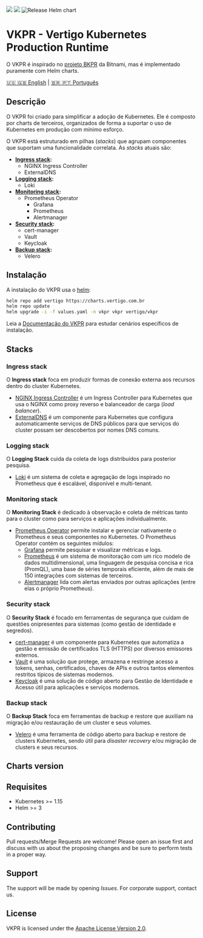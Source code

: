 ![](https://img.shields.io/badge/status-In%20development-yellow)
![](https://img.shields.io/badge/license-Apache%202.0-blue)
![Release Helm chart](https://github.com/vertigobr/vkpr/workflows/Release%20Helm%20chart/badge.svg)
# VKPR - Vertigo Kubernetes Production Runtime

O VKPR é inspirado no [projeto BKPR](https://github.com/bitnami/kube-prod-runtime) da Bitnami, mas é implementado puramente com Helm charts.

[&#x1f1fa;&#x1f1f8; &#x1f1ec;&#x1f1e7; English](README.md) | [&#x1f1e7;&#x1f1f7; &#x1f1f5;&#x1f1f9; Português](README_pt.md)

## Descrição

O VKPR foi criado para simplificar a adoção de Kubernetes. Ele é composto por charts de terceiros, organizados de forma a suportar o uso de Kubernetes em produção com mínimo esforço.

O VKPR está estruturado em pilhas (*stacks*) que agrupam componentes que suportam uma funcionalidade correlata. As *stacks* atuais são:

- **[Ingress stack](#ingress-stack):**
  - NGINX Ingress Controller
  - ExternalDNS
- **[Logging stack](#logging-stack):**
  - Loki
- **[Monitoring stack](#monitoring-stack):**
  - Prometheus Operator
    - Grafana
    - Prometheus
    - Alertmanager
- **[Security stack](#security-stack):**
  - cert-manager
  - Vault
  - Keycloak
- **[Backup stack](#backup-stack):**
  - Velero

## Instalação

A instalação do VKPR usa o [helm](https://helm.sh/):

```sh
helm repo add vertigo https://charts.vertigo.com.br
helm repo update
helm upgrade -i -f values.yaml -n vkpr vkpr vertigo/vkpr
```

Leia a [Documentação do VKPR](https://charts.vertigo.com.br/docs/) para estudar cenários específicos de instalação.

## Stacks

### Ingress stack
  
O **Ingress stack** foca em produzir formas de conexão externa aos recursos dentro do cluster Kubernetes.

- [NGINX Ingress Controller](https://charts.vertigo.com.br/docs/stacks#nginx-ingress-controller) é um Ingress Controller para Kubernetes que usa o NGINX como proxy reverso e balanceador de carga (*load balancer*).
- [ExternalDNS](https://charts.vertigo.com.br/docs/stacks#externaldns) é um componente para Kubernetes que configura automaticamente serviços de DNS públicos para que serviços do cluster possam ser descobertos por nomes DNS comuns.

### Logging stack

O **Logging Stack** cuida da coleta de logs distribuídos para posterior pesquisa.

- [Loki](https://charts.vertigo.com.br/docs/stacks#loki) é um sistema de coleta e agregação de logs inspirado no Prometheus que é escalável, disponível e multi-tenant.

### Monitoring stack

O **Monitoring Stack** é dedicado à observação e coleta de métricas tanto para o cluster como para serviços e aplicações individualmente.

- [Prometheus Operator](https://charts.vertigo.com.br/docs/stacks#prometheus-operator) permite instalar e gerenciar nativamente o Prometheus e seus componentes no Kubernetes. O Prometheus Operator contém os seguintes mídulos:
  - [Grafana](https://grafana.com/oss/grafana/) permite pesquisar e visualizar métricas e logs.
  - [Prometheus](https://grafana.com/oss/prometheus/) é um sistema de monitoração com um rico modelo de dados multidimensional, uma linguagem de pesquisa concisa e rica (PromQL), uma base de séries temporais eficiente, além de mais de 150 integrações com sistemas de terceiros.
  - [Alertmanager](https://prometheus.io/docs/alerting/latest/alertmanager/) lida com alertas enviados por outras aplicações (entre elas o próprio Prometheus).

### Security stack

O **Security Stack** é focado em ferramentas de segurança que cuidam de questões onipresentes para sistemas (como gestão de identidade e segredos).

- [cert-manager](https://charts.vertigo.com.br/docs/stacks#cert-manager) é um componente para Kubernetes que automatiza a gestão e emissão de certificados TLS (HTTPS) por diversos emissores externos.
- [Vault](https://charts.vertigo.com.br/docs/stacks#vault) é uma solução que protege, armazena e restringe acesso a tokens, senhas, certificados, chaves de APIs e outros tantos elementos restritos típicos de sistemas modernos. 
- [Keycloak](https://charts.vertigo.com.br/docs/stacks#keycloak) é uma solução de código aberto para Gestão de Identidade e Acesso útil para aplicações e serviços modernos.

### Backup stack

O **Backup Stack** foca em ferramentas de backup e restore que auxiliam na migração e/ou restauração de um cluster e seus volumes.

- [Velero](https://charts.vertigo.com.br/docs/stacks#velero) é uma ferramenta de código aberto para backup e restore de clusters Kubernetes, sendo útil para *disaster recovery* e/ou migração de clusters e seus recursos.

## Charts version

<!-- @import "VERSIONS.md" -->

## Requisites

- Kubernetes >= 1.15
- Helm >= 3

## Contributing

Pull requests/Merge Requests are welcome! Please open an issue first and discuss with us about the proposing changes and be sure to perform tests in a proper way.

## Support

The support will be made by opening *Issues*. 
For corporate support, contact us.

## License

VKPR is licensed under the [Apache License Version 2.0](LICENSE).
